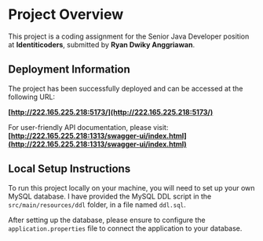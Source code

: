 # Project Overview

This project is a coding assignment for the Senior Java Developer position at **Identiticoders**, submitted by **Ryan Dwiky Anggriawan**.

## Deployment Information

The project has been successfully deployed and can be accessed at the following URL:  

**[http://222.165.225.218:5173/](http://222.165.225.218:5173/)**

For user-friendly API documentation, please visit:  
**[http://222.165.225.218:1313/swagger-ui/index.html](http://222.165.225.218:1313/swagger-ui/index.html)**

## Local Setup Instructions

To run this project locally on your machine, you will need to set up your own MySQL database. I have provided the MySQL DDL script in the `src/main/resources/ddl` folder, in a file named `ddl.sql`. 

After setting up the database, please ensure to configure the `application.properties` file to connect the application to your database.